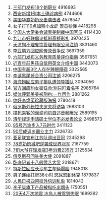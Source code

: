 1. [三部门发布18个新职业](http://www.baidu.com/baidu?cl=3&tn=SE_baiduhomet8_jmjb7mjw&rsv_dl=fyb_top&fr=top1000&wd=%C8%FD%B2%BF%C3%C5%B7%A2%B2%BC18%B8%F6%D0%C2%D6%B0%D2%B5) 4916693
1. [西安新增1例本土确诊病例](http://www.baidu.com/baidu?cl=3&tn=SE_baiduhomet8_jmjb7mjw&rsv_dl=fyb_top&fr=top1000&wd=%CE%F7%B0%B2%D0%C2%D4%F61%C0%FD%B1%BE%CD%C1%C8%B7%D5%EF%B2%A1%C0%FD) 4744609
1. [美国华裔奶奶反击袭击者](http://www.baidu.com/baidu?cl=3&tn=SE_baiduhomet8_jmjb7mjw&rsv_dl=fyb_top&fr=top1000&wd=%C3%C0%B9%FA%BB%AA%D2%E1%C4%CC%C4%CC%B7%B4%BB%F7%CF%AE%BB%F7%D5%DF) 4578547
1. [女子打110点加辣小龙虾 警员秒懂](http://www.baidu.com/baidu?cl=3&tn=SE_baiduhomet8_jmjb7mjw&rsv_dl=fyb_top&fr=top1000&wd=%C5%AE%D7%D3%B4%F2110%B5%E3%BC%D3%C0%B1%D0%A1%C1%FA%CF%BA%20%BE%AF%D4%B1%C3%EB%B6%AE) 4418298
1. [全国人大常委会谴责美制裁中国官员](http://www.baidu.com/baidu?cl=3&tn=SE_baiduhomet8_jmjb7mjw&rsv_dl=fyb_top&fr=top1000&wd=%C8%AB%B9%FA%C8%CB%B4%F3%B3%A3%CE%AF%BB%E1%C7%B4%D4%F0%C3%C0%D6%C6%B2%C3%D6%D0%B9%FA%B9%D9%D4%B1) 4114430
1. [九江市妇联倡议抵制高额彩礼](http://www.baidu.com/baidu?cl=3&tn=SE_baiduhomet8_jmjb7mjw&rsv_dl=fyb_top&fr=top1000&wd=%BE%C5%BD%AD%CA%D0%B8%BE%C1%AA%B3%AB%D2%E9%B5%D6%D6%C6%B8%DF%B6%EE%B2%CA%C0%F1) 3970425
1. [天津狗不理餐饮管理有限公司注销](http://www.baidu.com/baidu?cl=3&tn=SE_baiduhomet8_jmjb7mjw&rsv_dl=fyb_top&fr=top1000&wd=%CC%EC%BD%F2%B9%B7%B2%BB%C0%ED%B2%CD%D2%FB%B9%DC%C0%ED%D3%D0%CF%DE%B9%AB%CB%BE%D7%A2%CF%FA) 3831460
1. [李亚鹏方回应网传录音争议](http://www.baidu.com/baidu?cl=3&tn=SE_baiduhomet8_jmjb7mjw&rsv_dl=fyb_top&fr=top1000&wd=%C0%EE%D1%C7%C5%F4%B7%BD%BB%D8%D3%A6%CD%F8%B4%AB%C2%BC%D2%F4%D5%F9%D2%E9) 3697359
1. [六部门发布义务教育质量评价指南](http://www.baidu.com/baidu?cl=3&tn=SE_baiduhomet8_jmjb7mjw&rsv_dl=fyb_top&fr=top1000&wd=%C1%F9%B2%BF%C3%C5%B7%A2%B2%BC%D2%E5%CE%F1%BD%CC%D3%FD%D6%CA%C1%BF%C6%C0%BC%DB%D6%B8%C4%CF) 3567951
1. [近百年前男孩自信用英文介绍中国](http://www.baidu.com/baidu?cl=3&tn=SE_baiduhomet8_jmjb7mjw&rsv_dl=fyb_top&fr=top1000&wd=%BD%FC%B0%D9%C4%EA%C7%B0%C4%D0%BA%A2%D7%D4%D0%C5%D3%C3%D3%A2%CE%C4%BD%E9%C9%DC%D6%D0%B9%FA) 3443073
1. [中国有超3亿人存在睡眠障碍](http://www.baidu.com/baidu?cl=3&tn=SE_baiduhomet8_jmjb7mjw&rsv_dl=fyb_top&fr=top1000&wd=%D6%D0%B9%FA%D3%D0%B3%AC3%D2%DA%C8%CB%B4%E6%D4%DA%CB%AF%C3%DF%D5%CF%B0%AD) 3322565
1. [李诞黑尾酱合资公司注销](http://www.baidu.com/baidu?cl=3&tn=SE_baiduhomet8_jmjb7mjw&rsv_dl=fyb_top&fr=top1000&wd=%C0%EE%B5%AE%BA%DA%CE%B2%BD%B4%BA%CF%D7%CA%B9%AB%CB%BE%D7%A2%CF%FA) 3206275
1. [海底捞回应男子排队遭领导插队](http://www.baidu.com/baidu?cl=3&tn=SE_baiduhomet8_jmjb7mjw&rsv_dl=fyb_top&fr=top1000&wd=%BA%A3%B5%D7%C0%CC%BB%D8%D3%A6%C4%D0%D7%D3%C5%C5%B6%D3%D4%E2%C1%EC%B5%BC%B2%E5%B6%D3) 3094056
1. [官方回应豹女狼任命:别只盯着名字](http://www.baidu.com/baidu?cl=3&tn=SE_baiduhomet8_jmjb7mjw&rsv_dl=fyb_top&fr=top1000&wd=%B9%D9%B7%BD%BB%D8%D3%A6%B1%AA%C5%AE%C0%C7%C8%CE%C3%FC%3A%B1%F0%D6%BB%B6%A2%D7%C5%C3%FB%D7%D6) 2985764
1. [媒体评郭美美被刑拘:一作再作](http://www.baidu.com/baidu?cl=3&tn=SE_baiduhomet8_jmjb7mjw&rsv_dl=fyb_top&fr=top1000&wd=%C3%BD%CC%E5%C6%C0%B9%F9%C3%C0%C3%C0%B1%BB%D0%CC%BE%D0%3A%D2%BB%D7%F7%D4%D9%D7%F7) 2881262
1. [你好李焕英珍藏版海报](http://www.baidu.com/baidu?cl=3&tn=SE_baiduhomet8_jmjb7mjw&rsv_dl=fyb_top&fr=top1000&wd=%C4%E3%BA%C3%C0%EE%BB%C0%D3%A2%D5%E4%B2%D8%B0%E6%BA%A3%B1%A8) 2780418
1. [俄罗斯外长拉夫罗夫将访华](http://www.baidu.com/baidu?cl=3&tn=SE_baiduhomet8_jmjb7mjw&rsv_dl=fyb_top&fr=top1000&wd=%B6%ED%C2%DE%CB%B9%CD%E2%B3%A4%C0%AD%B7%F2%C2%DE%B7%F2%BD%AB%B7%C3%BB%AA) 2683103
1. [撞死乘客的滴滴司机自述音频曝光](http://www.baidu.com/baidu?cl=3&tn=SE_baiduhomet8_jmjb7mjw&rsv_dl=fyb_top&fr=top1000&wd=%D7%B2%CB%C0%B3%CB%BF%CD%B5%C4%B5%CE%B5%CE%CB%BE%BB%FA%D7%D4%CA%F6%D2%F4%C6%B5%C6%D8%B9%E2) 2589195
1. [清华规定申请硕士学位不必发表论文](http://www.baidu.com/baidu?cl=3&tn=SE_baiduhomet8_jmjb7mjw&rsv_dl=fyb_top&fr=top1000&wd=%C7%E5%BB%AA%B9%E6%B6%A8%C9%EA%C7%EB%CB%B6%CA%BF%D1%A7%CE%BB%B2%BB%B1%D8%B7%A2%B1%ED%C2%DB%CE%C4) 2498573
1. [95号汽油步入7元时代](http://www.baidu.com/baidu?cl=3&tn=SE_baiduhomet8_jmjb7mjw&rsv_dl=fyb_top&fr=top1000&wd=95%BA%C5%C6%FB%D3%CD%B2%BD%C8%EB7%D4%AA%CA%B1%B4%FA) 2411123
1. [90后成返乡置业主力](http://www.baidu.com/baidu?cl=3&tn=SE_baiduhomet8_jmjb7mjw&rsv_dl=fyb_top&fr=top1000&wd=90%BA%F3%B3%C9%B7%B5%CF%E7%D6%C3%D2%B5%D6%F7%C1%A6) 2326733
1. [亚足联宣布江苏队退出亚冠](http://www.baidu.com/baidu?cl=3&tn=SE_baiduhomet8_jmjb7mjw&rsv_dl=fyb_top&fr=top1000&wd=%D1%C7%D7%E3%C1%AA%D0%FB%B2%BC%BD%AD%CB%D5%B6%D3%CD%CB%B3%F6%D1%C7%B9%DA) 2245298
1. [78岁奶奶减肥逆袭成世界冠军](http://www.baidu.com/baidu?cl=3&tn=SE_baiduhomet8_jmjb7mjw&rsv_dl=fyb_top&fr=top1000&wd=78%CB%EA%C4%CC%C4%CC%BC%F5%B7%CA%C4%E6%CF%AE%B3%C9%CA%C0%BD%E7%B9%DA%BE%FC) 2167759
1. [7旬大爷在理发店3年消费235万](http://www.baidu.com/baidu?cl=3&tn=SE_baiduhomet8_jmjb7mjw&rsv_dl=fyb_top&fr=top1000&wd=7%D1%AE%B4%F3%D2%AF%D4%DA%C0%ED%B7%A2%B5%EA3%C4%EA%CF%FB%B7%D1235%CD%F2) 2125534
1. [俄罗斯召回驻美大使](http://www.baidu.com/baidu?cl=3&tn=SE_baiduhomet8_jmjb7mjw&rsv_dl=fyb_top&fr=top1000&wd=%B6%ED%C2%DE%CB%B9%D5%D9%BB%D8%D7%A4%C3%C0%B4%F3%CA%B9) 2091887
1. [卧底记者十八般武艺大赏](http://www.baidu.com/baidu?cl=3&tn=SE_baiduhomet8_jmjb7mjw&rsv_dl=fyb_top&fr=top1000&wd=%CE%D4%B5%D7%BC%C7%D5%DF%CA%AE%B0%CB%B0%E3%CE%E4%D2%D5%B4%F3%C9%CD) 2018671
1. [特斯拉回应长沙车主车辆爆胎](http://www.baidu.com/baidu?cl=3&tn=SE_baiduhomet8_jmjb7mjw&rsv_dl=fyb_top&fr=top1000&wd=%CC%D8%CB%B9%C0%AD%BB%D8%D3%A6%B3%A4%C9%B3%B3%B5%D6%F7%B3%B5%C1%BE%B1%AC%CC%A5) 1948018
1. [男子连续打牌36小时 憋尿憋到休克](http://www.baidu.com/baidu?cl=3&tn=SE_baiduhomet8_jmjb7mjw&rsv_dl=fyb_top&fr=top1000&wd=%C4%D0%D7%D3%C1%AC%D0%F8%B4%F2%C5%C636%D0%A1%CA%B1%20%B1%EF%C4%F2%B1%EF%B5%BD%D0%DD%BF%CB) 1879837
1. [人民日报四问校外培训乱象](http://www.baidu.com/baidu?cl=3&tn=SE_baiduhomet8_jmjb7mjw&rsv_dl=fyb_top&fr=top1000&wd=%C8%CB%C3%F1%C8%D5%B1%A8%CB%C4%CE%CA%D0%A3%CD%E2%C5%E0%D1%B5%C2%D2%CF%F3) 1814043
1. [李子柒旗下产品被指吃出烟头](http://www.baidu.com/baidu?cl=3&tn=SE_baiduhomet8_jmjb7mjw&rsv_dl=fyb_top&fr=top1000&wd=%C0%EE%D7%D3%C6%E2%C6%EC%CF%C2%B2%FA%C6%B7%B1%BB%D6%B8%B3%D4%B3%F6%D1%CC%CD%B7) 1750551
1. [20天4万次地震 冰岛人被震到失眠](http://www.baidu.com/baidu?cl=3&tn=SE_baiduhomet8_jmjb7mjw&rsv_dl=fyb_top&fr=top1000&wd=20%CC%EC4%CD%F2%B4%CE%B5%D8%D5%F0%20%B1%F9%B5%BA%C8%CB%B1%BB%D5%F0%B5%BD%CA%A7%C3%DF) 1689282